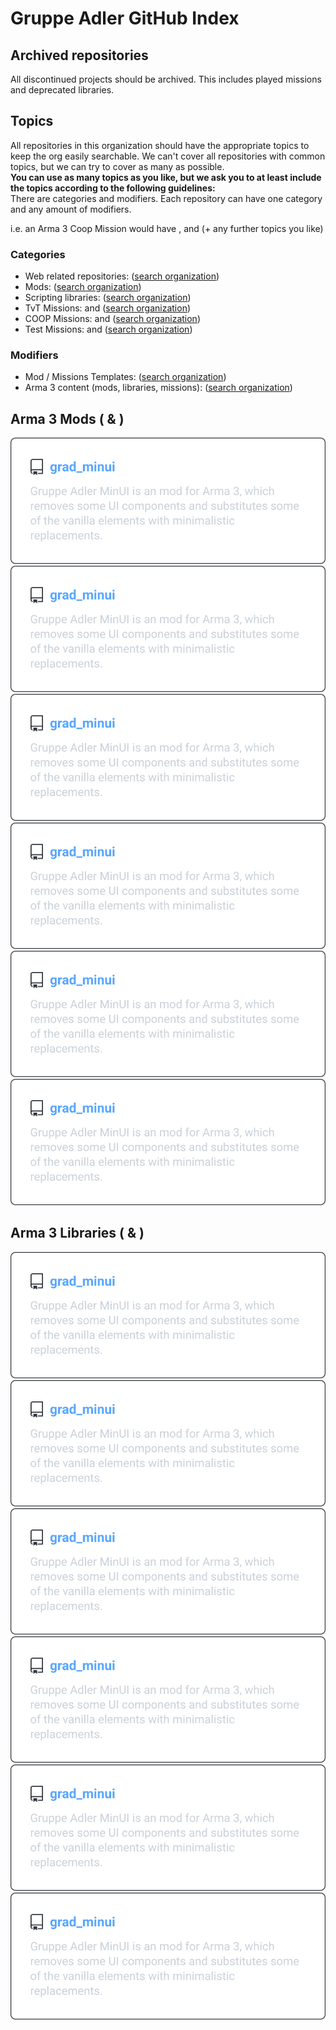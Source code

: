 # Gruppe Adler GitHub Index

## Archived repositories
All discontinued projects should be archived. This includes played missions and deprecated libraries.

## Topics
All repositories in this organization should have the appropriate topics to keep the org easily searchable. We can't cover all repositories with common topics, but we can try to cover as many as possible.  
**You can use as many topics as you like, but we ask you to at least include the topics according to the following guidelines:**  
There are categories and modifiers. Each repository can have one category and any amount of modifiers.  
  
i.e. an Arma 3 Coop Mission would have <span data-topic="mission"></span>, <span data-topic="coop"></span> and <span data-topic="arma3"></span> (+ any further topics you like)

### Categories
- Web related repositories: <span data-topic="web"></span> ([search organization](https://github.com/search?q=org%3Agruppe-adler+topic%3Aweb))
- Mods: <span data-topic="mod"></span> ([search organization](https://github.com/search?q=org%3Agruppe-adler+topic%3Amod))
- Scripting libraries: <span data-topic="library"></span> ([search organization](https://github.com/search?q=org%3Agruppe-adler+topic%3Alibrary))
- TvT Missions: <span data-topic="mission"></span> and <span data-topic="tvt"></span> ([search organization](https://github.com/search?q=org%3Agruppe-adler+topic%3Amission+topic%3Atvt))
- COOP Missions: <span data-topic="mission"></span> and <span data-topic="coop"></span> ([search organization](https://github.com/search?q=org%3Agruppe-adler+topic%3Amission+topic%3Acoop))
- Test Missions: <span data-topic="mission"></span> and <span data-topic="testmission"></span> ([search organization](https://github.com/search?q=org%3Agruppe-adler+topic%3Amission+topic%3Atestmission))



### Modifiers
- Mod / Missions Templates: <span data-topic="template"></span> ([search organization](https://github.com/search?q=org%3Agruppe-adler+topic%3Atemplate))
- Arma 3 content (mods, libraries, missions): <span data-topic="arma3"></span> ([search organization](https://github.com/search?q=org%3Agruppe-adler+topic%3Aarma3))


## Arma 3 Mods (<span data-topic="mod"></span> & <span data-topic="arma3"></span>)
<p align="center">
    <a href="https://github.com/gruppe-adler/grad_minu">
        <img src="./img/repo_example.svg">
    </a>
    <a href="https://github.com/gruppe-adler/grad_minu">
        <img src="./img/repo_example.svg">
    </a>
    <a href="https://github.com/gruppe-adler/grad_minu">
        <img src="./img/repo_example.svg">
    </a>
    <a href="https://github.com/gruppe-adler/grad_minu">
        <img src="./img/repo_example.svg">
    </a>
    <a href="https://github.com/gruppe-adler/grad_minu">
        <img src="./img/repo_example.svg">
    </a>
    <a href="https://github.com/gruppe-adler/grad_minu">
        <img src="./img/repo_example.svg">
    </a>
</p>

## Arma 3 Libraries (<span data-topic="library"></span> & <span data-topic="arma3"></span>)
<p align="center">
    <a href="https://github.com/gruppe-adler/grad_minu">
        <img src="./img/repo_example.svg">
    </a>
    <a href="https://github.com/gruppe-adler/grad_minu">
        <img src="./img/repo_example.svg">
    </a>
    <a href="https://github.com/gruppe-adler/grad_minu">
        <img src="./img/repo_example.svg">
    </a>
    <a href="https://github.com/gruppe-adler/grad_minu">
        <img src="./img/repo_example.svg">
    </a>
    <a href="https://github.com/gruppe-adler/grad_minu">
        <img src="./img/repo_example.svg">
    </a>
    <a href="https://github.com/gruppe-adler/grad_minu">
        <img src="./img/repo_example.svg">
    </a>
</p>